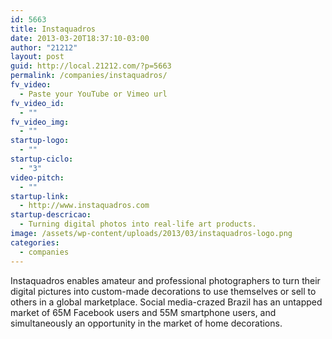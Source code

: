 ```yaml
---
id: 5663
title: Instaquadros
date: 2013-03-20T18:37:10-03:00
author: "21212"
layout: post
guid: http://local.21212.com/?p=5663
permalink: /companies/instaquadros/
fv_video:
  - Paste your YouTube or Vimeo url
fv_video_id:
  - ""
fv_video_img:
  - ""
startup-logo:
  - ""
startup-ciclo:
  - "3"
video-pitch:
  - ""
startup-link:
  - http://www.instaquadros.com
startup-descricao:
  - Turning digital photos into real-life art products.
image: /assets/wp-content/uploads/2013/03/instaquadros-logo.png
categories:
  - companies
---
```

Instaquadros enables amateur and professional photographers to turn their digital pictures into custom-made decorations to use themselves or sell to others in a global marketplace. Social media-crazed Brazil has an untapped market of 65M Facebook users and 55M smartphone users, and simultaneously an opportunity in the market of home decorations.